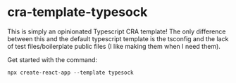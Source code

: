 # cra-template-typesock

This is simply an opinionated Typescript CRA template! The only difference between this and the default typescript template is the tsconfig and the lack of test files/boilerplate public files (I like making them when I need them).

Get started with the command:

``
npx create-react-app --template typesock
``
